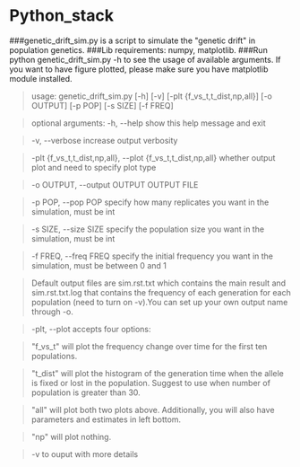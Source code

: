 # Python_stack
###genetic_drift_sim.py is a script to simulate the "genetic drift" in population genetics.
###Lib requirements: numpy, matplotlib.
###Run python genetic_drift_sim.py -h to see the usage of available arguments. If you want to have figure plotted, please make sure you have matplotlib module installed.
>usage: genetic_drift_sim.py [-h] [-v] [-plt {f_vs_t,t_dist,np,all}]
>                           [-o OUTPUT] [-p POP] [-s SIZE] [-f FREQ]

>optional arguments:
>  -h, --help            show this help message and exit

>  -v, --verbose         increase output verbosity

>  -plt {f_vs_t,t_dist,np,all}, --plot {f_vs_t,t_dist,np,all}
>                        whether output plot and need to specify plot type

>  -o OUTPUT, --output OUTPUT
>                        OUTPUT FILE

>  -p POP, --pop POP     specify how many replicates you want in the
>                        simulation, must be int

>  -s SIZE, --size SIZE  specify the population size you want in the
>                        simulation, must be int

>  -f FREQ, --freq FREQ  specify the initial frequency you want in the
>                        simulation, must be between 0 and 1

 
>Default output files are sim.rst.txt which contains the main result and sim.rst.txt.log that contains the frequency of each generation for each population (need to turn on -v).You can set up your own output name through -o.

>-plt, --plot accepts four options:

>"f_vs_t" will plot the frequency change over time for the first ten populations.

>"t_dist" will plot the histogram of the generation time when the allele is fixed or lost in the population. Suggest to use when number of population is greater than 30.

>"all" will plot both two plots above. Additionally, you will also have parameters and estimates in left bottom.

>"np" will plot nothing.

>-v to ouput with more details
